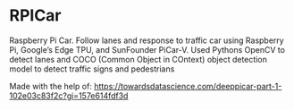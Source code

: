 # RPICar
Raspberry Pi Car. Follow lanes and response to traffic car using Raspberry Pi, Google’s Edge TPU, and SunFounder PiCar-V. Used Pythons OpenCV to detect lanes and COCO (Common Object in COntext) object detection model to detect traffic signs and pedestrians

Made with the help of: https://towardsdatascience.com/deeppicar-part-1-102e03c83f2c?gi=157e614fdf3d
